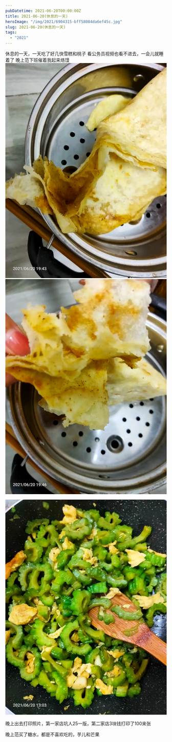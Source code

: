 ```yaml
---
pubDatetime: 2021-06-20T00:00:00Z
title: 2021-06-20(休息的一天)
heroImage: "/img/2021/6904315-bff58084da6ef45c.jpg"
slug: 2021-06-20(休息的一天)
tags:
  - "2021"
---
```


休息的一天，一天吃了好几快雪糕和桃子
看公务员视频也看不进去，一会儿就睡着了
晚上范下班催着我起来烙馍
![](../../../../public/img/2021/6904315-bff58084da6ef45c.jpg)
![](../../../../public/img/2021/6904315-b96bb815a1f0ad15.jpg)

![](../../../../public/img/2021/6904315-ac778261d17a189a.jpg)

晚上出去打印照片，第一家店坑人25一版，第二家店3块钱打印了100来张

晚上范买了糖水，都是不喜欢吃的，芋儿和芒果
